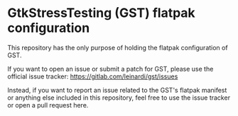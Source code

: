 # GtkStressTesting (GST) flatpak configuration
This repository has the only purpose of holding the flatpak configuration of GST.

If you want to open an issue or submit a patch for GST, please use the official issue tracker:
https://gitlab.com/leinardi/gst/issues

Instead, if you want to report an issue related to the GST's flatpak manifest or anything else
included in this repository, feel free to use the issue tracker or open a  pull request here. 